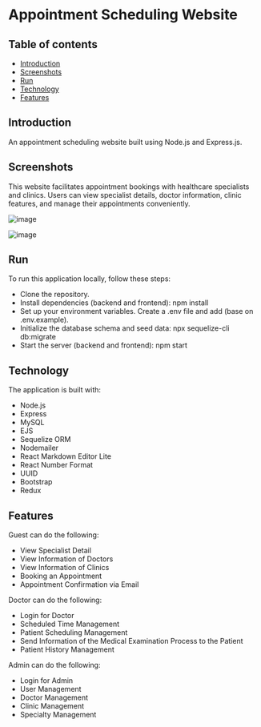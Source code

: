 # Appointment Scheduling Website

## Table of contents

- [Introduction](#introduction)
- [Screenshots](#screenshots)
- [Run](#run)
- [Technology](#technology)
- [Features](#features)


## Introduction

An appointment scheduling website built using Node.js and Express.js.

## Screenshots

This website facilitates appointment bookings with healthcare specialists and clinics. Users can view specialist details, doctor information, clinic features, and manage their appointments conveniently.

![image](https://github.com/nthanhnguyen/BookingAppointmentClinic/assets/110075152/dd3c1476-33d8-4e79-b3bf-ca00568bd575)

![image](https://github.com/nthanhnguyen/BookingAppointmentClinic/assets/110075152/b05e15e5-5a7e-4b43-9741-0870b25d4a15)



## Run

To run this application locally, follow these steps:

- Clone the repository.
- Install dependencies (backend and frontend): npm install
- Set up your environment variables. Create a .env file and add (base on .env.example).
- Initialize the database schema and seed data: npx sequelize-cli db:migrate
- Start the server (backend and frontend): npm start

## Technology

The application is built with:

- Node.js  
- Express 
- MySQL
- EJS
- Sequelize ORM
- Nodemailer
- React Markdown Editor Lite
- React Number Format
- UUID
- Bootstrap
- Redux

## Features

Guest can do the following:

- View Specialist Detail
- View Information of Doctors
- View Information of Clinics
- Booking an Appointment
- Appointment Confirmation via Email

Doctor can do the following:

- Login for Doctor
- Scheduled Time Management
- Patient Scheduling Management
- Send Information of the Medical Examination Process to the Patient
- Patient History Management

Admin can do the following:

- Login for Admin
- User Management
- Doctor Management
- Clinic Management
- Specialty Management


